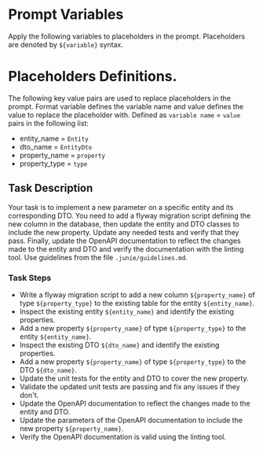 # Prompt Variables
Apply the following variables to placeholders in the prompt. Placeholders are denoted by `${variable}` syntax.

# Placeholders Definitions.
The following key value pairs are used to replace placeholders in the prompt. Format variable defines the variable name and
value defines the value to replace the placeholder with. Defined as `variable name` = `value` pairs in the following list:

* entity_name = `Entity`
* dto_name = `EntityDto`
* property_name = `property`
* property_type = `type`

## Task Description
Your task is to implement a new parameter on a specific entity and its corresponding DTO. You need to add a flyway migration 
script defining the new column in the database, then update the entity and DTO classes to include the new property. Update
any needed tests and verify that they pass. Finally, update the OpenAPI documentation to reflect the changes made to the 
entity and DTO and verify the documentation with the linting tool. Use guidelines from the file `.junie/guidelines.md`.

### Task Steps
* Write a flyway migration script to add a new column `${property_name}` of type `${property_type}` to the existing table for the entity `${entity_name}`.
* Inspect the existing entity `${entity_name}` and identify the existing properties.
* Add a new property `${property_name}` of type `${property_type}` to the entity `${entity_name}`.
* Inspect the existing DTO `${dto_name}` and identify the existing properties.
* Add a new property `${property_name}` of type `${property_type}` to the DTO `${dto_name}`.
* Update the unit tests for the entity and DTO to cover the new property.
* Validate the updated unit tests are passing and fix any issues if they don't.
* Update the OpenAPI documentation to reflect the changes made to the entity and DTO.
* Update the parameters of the OpenAPI documentation to include the new property `${property_name}`.
* Verify the OpenAPI documentation is valid using the linting tool.